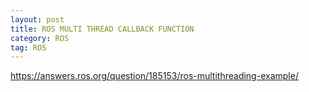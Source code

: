 ```yaml
---
layout: post
title: ROS MULTI THREAD CALLBACK FUNCTION
category: ROS
tag: ROS
---
```


https://answers.ros.org/question/185153/ros-multithreading-example/
